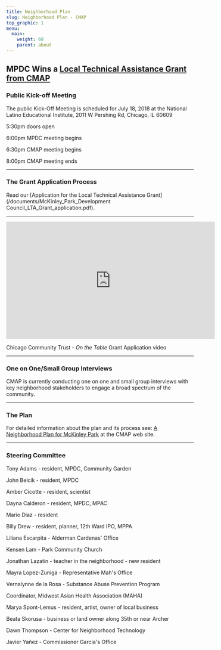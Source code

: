 ```yaml
---
title: Neighborhood Plan
slug: Neighborhood Plan - CMAP
top_graphic: 1
menu:
  main:
    weight: 60
    parent: about
---
```


## MPDC Wins a [Local Technical Assistance Grant from CMAP](http://www.cmap.illinois.gov/programs/LTA/mckinley-park)

### Public Kick-off Meeting

The public Kick-Off Meeting is scheduled for July 18, 2018 at the National Latino Educational Institute, 2011 W Pershing Rd, Chicago, IL 60609

5:30pm doors open 

6:00pm MPDC meeting begins

6:30pm CMAP meeting begins

8:00pm CMAP meeting ends
***

### The Grant Application Process
Read our [Application for the Local Technical Assistance Grant](/documents/McKinley_Park_Development Council_LTA_Grant_application.pdf).

***
<iframe width="560" height="315" src="https://www.youtube.com/embed/bAoHvvL1Gkc" frameborder="0" allow="autoplay; encrypted-media" allowfullscreen></iframe>

Chicago Community Trust - *On the Table* Grant Application video
***
  
### One on One/Small Group Interviews

CMAP is currently conducting one on one and small group interviews with key neighborhood stakeholders to engage a broad spectrum of the community.
***

### The Plan

For detailed information about the plan and its process see: [A Neighborhood Plan for McKinley Park](http://www.cmap.illinois.gov/programs/LTA/mckinley-park) at the CMAP web site.

***



### Steering Committee

Tony Adams - resident, MPDC, Community Garden

John 	Belcik - resident,	MPDC

Amber	Cicotte	- resident, scientist

Dayna	Calderon - resident,	MPDC, MPAC

Mario Diaz - resident

Billy	Drew -	resident, planner, 12th Ward IPO, MPPA

Liliana	Escarpita	- Alderman Cardenas' Office

Kensen	Lam	 - Park Community Church

Jonathan Lazatin -	teacher in the neighborhood - new resident

Mayra	Lopez-Zuniga - Representative Mah's Office

Vernalynne de la Rosa -	Substance Abuse Prevention Program 

Coordinator, Midwest Asian Health Association (MAHA)

Marya	Spont-Lemus -	resident, artist, owner of local business

Beata	Skorusa	- business or land owner along 35th or near Archer

Dawn	Thompson -	Center for Neighborhood Technology

Javier	Yañez	- Commissioner Garcia's Office
